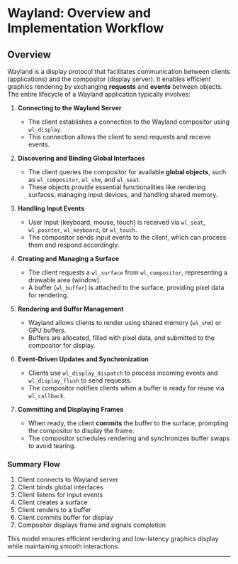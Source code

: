 
# Wayland: Overview and Implementation Workflow

## Overview  

Wayland is a display protocol that facilitates communication between clients (applications) and the compositor (display server). It enables efficient graphics rendering by exchanging **requests** and **events** between objects. The entire lifecycle of a Wayland application typically involves:  

1. **Connecting to the Wayland Server**  
   - The client establishes a connection to the Wayland compositor using `wl_display`.  
   - This connection allows the client to send requests and receive events.  

2. **Discovering and Binding Global Interfaces**  
   - The client queries the compositor for available **global objects**, such as `wl_compositor`, `wl_shm`, and `wl_seat`.  
   - These objects provide essential functionalities like rendering surfaces, managing input devices, and handling shared memory.  

3. **Handling Input Events**  
   - User input (keyboard, mouse, touch) is received via `wl_seat`, `wl_pointer`, `wl_keyboard`, or `wl_touch`.  
   - The compositor sends input events to the client, which can process them and respond accordingly.  

4. **Creating and Managing a Surface**  
   - The client requests a `wl_surface` from `wl_compositor`, representing a drawable area (window).  
   - A buffer (`wl_buffer`) is attached to the surface, providing pixel data for rendering.  

5. **Rendering and Buffer Management**  
   - Wayland allows clients to render using shared memory (`wl_shm`) or GPU buffers.  
   - Buffers are allocated, filled with pixel data, and submitted to the compositor for display.  

6. **Event-Driven Updates and Synchronization**  
   - Clients use `wl_display_dispatch` to process incoming events and `wl_display_flush` to send requests.  
   - The compositor notifies clients when a buffer is ready for reuse via `wl_callback`.  

7. **Committing and Displaying Frames**  
   - When ready, the client **commits** the buffer to the surface, prompting the compositor to display the frame.  
   - The compositor schedules rendering and synchronizes buffer swaps to avoid tearing.  

### Summary Flow  

1. Client connects to Wayland server
2. Client binds global interfaces
3. Client listens for input events
4. Client creates a surface
5. Client renders to a buffer
6. Client commits buffer for display
7. Compositor displays frame and signals completion

This model ensures efficient rendering and low-latency graphics display while maintaining smooth interactions.

---

